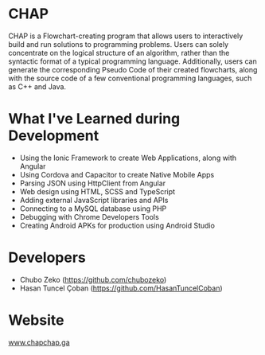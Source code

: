 # CHAP
CHAP is a Flowchart-creating program that allows users to interactively build and run solutions to programming problems. Users can solely concentrate on the logical structure of an algorithm, rather than the syntactic format of a typical programming language. Additionally, users can generate the corresponding Pseudo Code of their created flowcharts, along with the source code of a few conventional programming languages, such as C++ and Java.

# What I've Learned during Development
- Using the Ionic Framework to create Web Applications, along with Angular
- Using Cordova and Capacitor to create Native Mobile Apps
- Parsing JSON using HttpClient from Angular
- Web design using HTML, SCSS and TypeScript
- Adding external JavaScript libraries and APIs
- Connecting to a MySQL database using PHP
- Debugging with Chrome Developers Tools
- Creating Android APKs for production using Android Studio

# Developers
- Chubo Zeko (https://github.com/chubozeko)
- Hasan Tuncel Çoban (https://github.com/HasanTuncelCoban)

# Website
www.chapchap.ga

